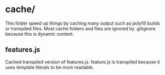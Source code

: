 # cache/

This folder speed up things by caching many output such as polyfill builds or transpiled files.
Most cache folders and files are ignored by .gitignore because this is dynamic content.

## features.js

Cached transpiled version of features.js.
feature.js is transpiled because it uses template literals to be more readable.
